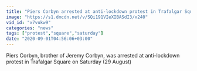 ```yaml
---
title: "Piers Corbyn arrested at anti-lockdown protest in Trafalgar Square"
image: "https://s1.dmcdn.net/v/SQi191VIeXIBASdI3/x240"
vid_id: "x7vukw9"
categories: "news"
tags: ["protest","square","saturday"]
date: "2020-09-01T04:56:06+03:00"
---
```

Piers Corbyn, brother of Jeremy Corbyn, was arrested at anti-lockdown protest in Trafalgar Square on Saturday (29 August)
